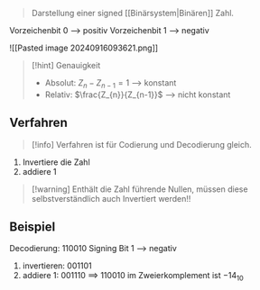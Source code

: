 >  Darstellung einer signed [[Binärsystem|Binären]] Zahl.

Vorzeichenbit 0 --> positiv
Vorzeichenbit 1 --> negativ

![[Pasted image 20240916093621.png]]

> [!hint] Genauigkeit
> - Absolut: $Z_{n} - Z_{n-1} = 1$ --> konstant
> - Relativ: $\frac{Z_{n}}{Z_{n-1}}$ --> nicht konstant
## Verfahren
> [!info] Verfahren ist für Codierung und Decodierung gleich.
1. Invertiere die Zahl
2. addiere 1

> [!warning] Enthält die Zahl führende Nullen, müssen diese selbstverständlich auch Invertiert werden!!
## Beispiel
Decodierung: $110010$
Signing Bit 1 --> negativ
1. invertieren: $001101$
2. addiere 1: $001110$ 
==> $110010$ im Zweierkomplement ist $-14_{10}$  
